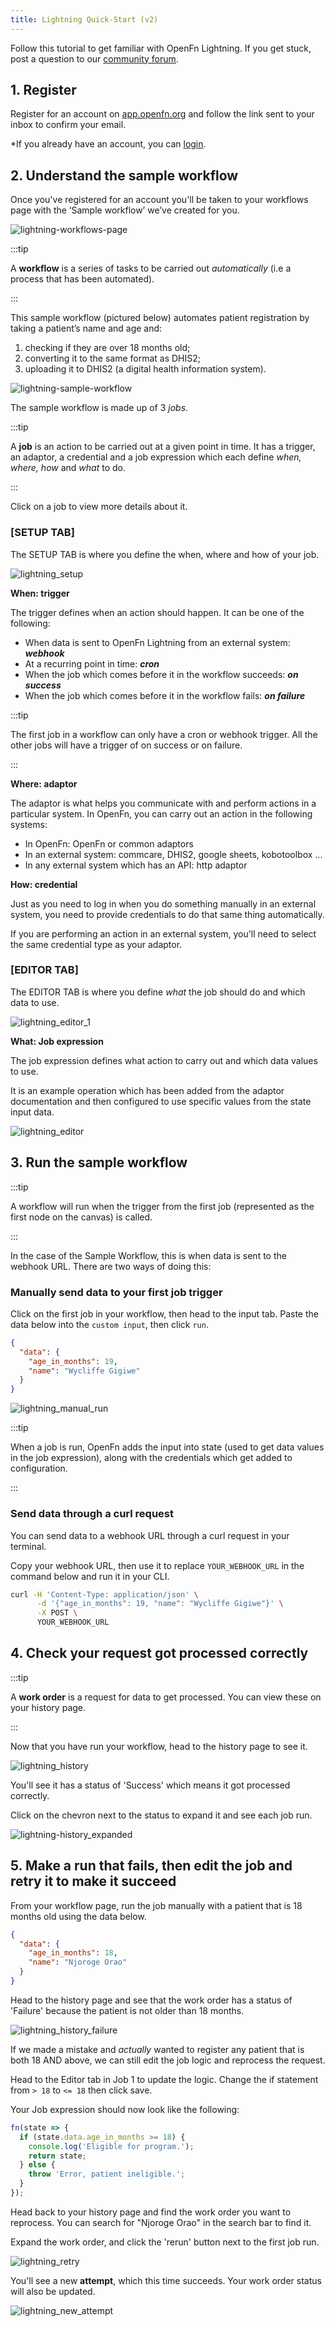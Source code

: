```yaml
---
title: Lightning Quick-Start (v2)
---
```


Follow this tutorial to get familiar with OpenFn Lightning. If you get stuck,
post a question to our [community forum](https://community.openfn.org/).

## 1. Register

Register for an account on
[app.openfn.org](https://app.openfn.org/users/register) and follow the link sent
to your inbox to confirm your email.

<!---
I don't know if we need this picture, registering is pretty self-explanatory.
![lightning-register](/img/lightning-register.png)
![lightning-email-confirmation](/img/lightning-email-confirmation.png)
-->

\*If you already have an account, you can
[login](https://app.openfn.org/users/log_in).

## 2. Understand the sample workflow

Once you've registered for an account you'll be taken to your workflows page
with the ‘Sample workflow’ we’ve created for you.

![lightning-workflows-page](/img/lightning-workflows-page.png)

:::tip

A **workflow** is a series of tasks to be carried out _automatically_ (i.e a
process that has been automated).

:::

<!---
<— add data somewhere ? Do these things with this data
-->

This sample workflow (pictured below) automates patient registration by taking a
patient’s name and age and:

1. checking if they are over 18 months old;
2. converting it to the same format as DHIS2;
3. uploading it to DHIS2 (a digital health information system).

![lightning-sample-workflow](/img/lightning-sample-workflow.png)

The sample workflow is made up of 3 _jobs_.

:::tip

A **job** is an action to be carried out at a given point in time. It has a
trigger, an adaptor, a credential and a job expression which each define _when,
where, how_ and _what_ to do.

:::

Click on a job to view more details about it.

### [SETUP TAB]

The SETUP TAB is where you define the when, where and how of your job.

![lightning_setup](/img/lightning_setup.png)

**When: trigger**

The trigger defines when an action should happen. It can be one of the
following:

- When data is sent to OpenFn Lightning from an external system: **_webhook_**
- At a recurring point in time: **_cron_**
- When the job which comes before it in the workflow succeeds: **_on success_**
- When the job which comes before it in the workflow fails: **_on failure_**

:::tip

The first job in a workflow can only have a cron or webhook trigger. All the
other jobs will have a trigger of on success or on failure.

:::

**Where: adaptor**

The adaptor is what helps you communicate with and perform actions in a
particular system. In OpenFn, you can carry out an action in the following
systems:

- In OpenFn: OpenFn or common adaptors
- In an external system: commcare, DHIS2, google sheets, kobotoolbox ...
- In any external system which has an API: http adaptor

**How: credential**

Just as you need to log in when you do something manually in an external system,
you need to provide credentials to do that same thing automatically.

If you are performing an action in an external system, you'll need to select the
same credential type as your adaptor.

### [EDITOR TAB]

The EDITOR TAB is where you define _what_ the job should do and which data to
use.

![lightning_editor_1](/img/lightning_editor_1.png)

**What: Job expression**

The job expression defines what action to carry out and which data values to
use.

It is an example operation which has been added from the adaptor documentation
and then configured to use specific values from the state input data.

![lightning_editor](/img/lightning_editor.png)

## 3. Run the sample workflow

:::tip

A workflow will run when the trigger from the first job (represented as the
first node on the canvas) is called.

:::

In the case of the Sample Workflow, this is when data is sent to the webhook
URL. There are two ways of doing this:

### Manually send data to your first job trigger

Click on the first job in your workflow, then head to the input tab. Paste the
data below into the `custom input`, then click `run`.

```json
{
  "data": {
    "age_in_months": 19,
    "name": "Wycliffe Gigiwe"
  }
}
```

![lightning_manual_run](/img/lightning_manual_run.png)

:::tip

When a job is run, OpenFn adds the input into state (used to get data values in
the job expression), along with the credentials which get added to
configuration.

:::

### Send data through a curl request

You can send data to a webhook URL through a curl request in your terminal.

Copy your webhook URL, then use it to replace `YOUR_WEBHOOK_URL` in the command
below and run it in your CLI.

```sh
curl -H 'Content-Type: application/json' \
      -d '{"age_in_months": 19, "name": "Wycliffe Gigiwe"}' \
      -X POST \
      YOUR_WEBHOOK_URL
```

## 4. Check your request got processed correctly

:::tip

A **work order** is a request for data to get processed. You can view these on
your history page.

:::

Now that you have run your workflow, head to the history page to see it.

![lightning_history](/img/lightning_history.png)

You'll see it has a status of 'Success' which means it got processed correctly.

Click on the chevron next to the status to expand it and see each job run.

![lightning-history_expanded](/img/lightning_history_expanded.png)

## 5. Make a run that fails, then edit the job and retry it to make it succeed

From your workflow page, run the job manually with a patient that is 18 months
old using the data below.

```json
{
  "data": {
    "age_in_months": 18,
    "name": "Njoroge Orao"
  }
}
```

Head to the history page and see that the work order has a status of 'Failure'
because the patient is not older than 18 months.

![lightning_history_failure](/img/lightning_history_failure.png)

If we made a mistake and _actually_ wanted to register any patient that is both
18 AND above, we can still edit the job logic and reprocess the request.

Head to the Editor tab in Job 1 to update the logic. Change the if statement
from `> 18` to `<= 18` then click save.

Your Job expression should now look like the following:

```js
fn(state => {
  if (state.data.age_in_months >= 18) {
    console.log('Eligible for program.');
    return state;
  } else {
    throw 'Error, patient ineligible.';
  }
});
```

Head back to your history page and find the work order you want to reprocess.
You can search for "Njoroge Orao" in the search bar to find it.

Expand the work order, and click the 'rerun' button next to the first job run.

![lightning_retry](/img/lightning_retry.png)

You'll see a new **attempt**, which this time succeeds. Your work order status
will also be updated.

![lightning_new_attempt](/img/lightning_new_attempt.png)
